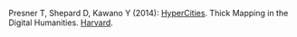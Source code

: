 Presner T, Shepard D, Kawano Y (2014): [HyperCities](https://github.com/hypercities/hypercities). Thick Mapping in the Digital Humanities. [Harvard](http://www.hup.harvard.edu/catalog.php?isbn=9780674725348).